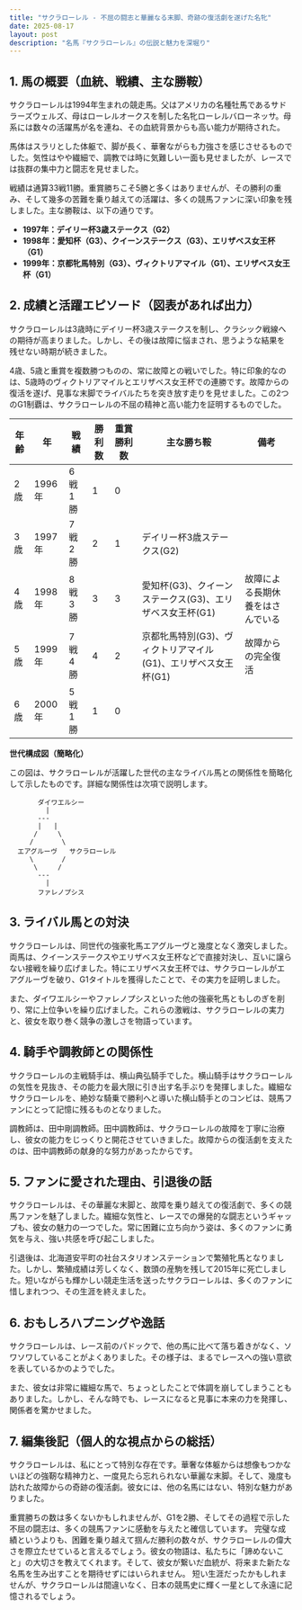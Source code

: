 ```yaml
---
title: "サクラローレル - 不屈の闘志と華麗なる末脚、奇跡の復活劇を遂げた名牝"
date: 2025-08-17
layout: post
description: "名馬『サクラローレル』の伝説と魅力を深堀り"
---
```


## 1. 馬の概要（血統、戦績、主な勝鞍）

サクラローレルは1994年生まれの競走馬。父はアメリカの名種牡馬であるサドラーズウェルズ、母はローレルオークスを制した名牝ローレルバローネッサ。母系には数々の活躍馬が名を連ね、その血統背景からも高い能力が期待された。

馬体はスラリとした体躯で、脚が長く、華奢ながらも力強さを感じさせるものでした。気性はやや繊細で、調教では時に気難しい一面も見せましたが、レースでは抜群の集中力と闘志を見せました。

戦績は通算33戦11勝。重賞勝ちこそ5勝と多くはありませんが、その勝利の重み、そして幾多の苦難を乗り越えての活躍は、多くの競馬ファンに深い印象を残しました。主な勝鞍は、以下の通りです。

* **1997年：デイリー杯3歳ステークス（G2）**
* **1998年：愛知杯（G3）、クイーンステークス（G3）、エリザベス女王杯（G1）**
* **1999年：京都牝馬特別（G3）、ヴィクトリアマイル（G1）、エリザベス女王杯（G1）**


## 2. 成績と活躍エピソード（図表があれば出力）

サクラローレルは3歳時にデイリー杯3歳ステークスを制し、クラシック戦線への期待が高まりました。しかし、その後は故障に悩まされ、思うような結果を残せない時期が続きました。

4歳、5歳と重賞を複数勝つものの、常に故障との戦いでした。特に印象的なのは、5歳時のヴィクトリアマイルとエリザベス女王杯での連勝です。故障からの復活を遂げ、見事な末脚でライバルたちを突き放す走りを見せました。この2つのG1制覇は、サクラローレルの不屈の精神と高い能力を証明するものでした。

| 年齢 | 年 | 戦績 | 勝利数 | 重賞勝利数 | 主な勝ち鞍 | 備考 |
|---|---|---|---|---|---|---|
| 2歳 | 1996年 | 6戦1勝 | 1 | 0 |  |  |
| 3歳 | 1997年 | 7戦2勝 | 2 | 1 | デイリー杯3歳ステークス(G2) |  |
| 4歳 | 1998年 | 8戦3勝 | 3 | 3 | 愛知杯(G3)、クイーンステークス(G3)、エリザベス女王杯(G1) | 故障による長期休養をはさんでいる |
| 5歳 | 1999年 | 7戦4勝 | 4 | 2 | 京都牝馬特別(G3)、ヴィクトリアマイル(G1)、エリザベス女王杯(G1) | 故障からの完全復活 |
| 6歳 | 2000年 | 5戦1勝 | 1 | 0 |  |  |


**世代構成図（簡略化）**

この図は、サクラローレルが活躍した世代の主なライバル馬との関係性を簡略化して示したものです。詳細な関係性は次項で説明します。

```
       ダイワエルシー
         |
       ---
       |   |
      /     \
     /       \
  エアグルーヴ   サクラローレル
     \       /
      \     /
       ---
         |
       ファレノプシス
```


## 3. ライバル馬との対決

サクラローレルは、同世代の強豪牝馬エアグルーヴと幾度となく激突しました。両馬は、クイーンステークスやエリザベス女王杯などで直接対決し、互いに譲らない接戦を繰り広げました。特にエリザベス女王杯では、サクラローレルがエアグルーヴを破り、G1タイトルを獲得したことで、その実力を証明しました。

また、ダイワエルシーやファレノプシスといった他の強豪牝馬ともしのぎを削り、常に上位争いを繰り広げました。これらの激戦は、サクラローレルの実力と、彼女を取り巻く競争の激しさを物語っています。


## 4. 騎手や調教師との関係性

サクラローレルの主戦騎手は、横山典弘騎手でした。横山騎手はサクラローレルの気性を見抜き、その能力を最大限に引き出す名手ぶりを発揮しました。繊細なサクラローレルを、絶妙な騎乗で勝利へと導いた横山騎手とのコンビは、競馬ファンにとって記憶に残るものとなりました。

調教師は、田中剛調教師。田中調教師は、サクラローレルの故障を丁寧に治療し、彼女の能力をじっくりと開花させていきました。故障からの復活劇を支えたのは、田中調教師の献身的な努力があったからです。


## 5. ファンに愛された理由、引退後の話

サクラローレルは、その華麗な末脚と、故障を乗り越えての復活劇で、多くの競馬ファンを魅了しました。繊細な気性と、レースでの爆発的な闘志というギャップも、彼女の魅力の一つでした。常に困難に立ち向かう姿は、多くのファンに勇気を与え、強い共感を呼び起こしました。

引退後は、北海道安平町の社台スタリオンステーションで繁殖牝馬となりました。しかし、繁殖成績は芳しくなく、数頭の産駒を残して2015年に死亡しました。短いながらも輝かしい競走生活を送ったサクラローレルは、多くのファンに惜しまれつつ、その生涯を終えました。


## 6. おもしろハプニングや逸話

サクラローレルは、レース前のパドックで、他の馬に比べて落ち着きがなく、ソワソワしていることがよくありました。その様子は、まるでレースへの強い意欲を表しているかのようでした。

また、彼女は非常に繊細な馬で、ちょっとしたことで体調を崩してしまうこともありました。しかし、そんな時でも、レースになると見事に本来の力を発揮し、関係者を驚かせました。


## 7. 編集後記（個人的な視点からの総括）

サクラローレルは、私にとって特別な存在です。華奢な体躯からは想像もつかないほどの強靭な精神力と、一度見たら忘れられない華麗な末脚。そして、幾度も訪れた故障からの奇跡の復活劇。彼女には、他の名馬にはない、特別な魅力がありました。

重賞勝ちの数は多くないかもしれませんが、G1を2勝、そしてその過程で示した不屈の闘志は、多くの競馬ファンに感動を与えたと確信しています。  完璧な成績というよりも、困難を乗り越えて掴んだ勝利の数々が、サクラローレルの偉大さを際立たせていると言えるでしょう。彼女の物語は、私たちに「諦めないこと」の大切さを教えてくれます。そして、彼女が繋いだ血統が、将来また新たな名馬を生み出すことを期待せずにはいられません。  短い生涯だったかもしれませんが、サクラローレルは間違いなく、日本の競馬史に輝く一星として永遠に記憶されるでしょう。
